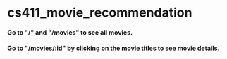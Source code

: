 # cs411_movie_recommendation
#### Go to "/" and "/movies" to see all movies.
#### Go to "/movies/:id" by clicking on the movie titles to see movie details.
